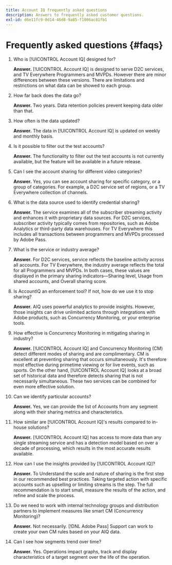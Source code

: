 ```yaml
---
title: Account IQ frequently asked questions
description: Answers to frequently asked customer questions.
exl-id: d6e11fc9-0d14-46d8-9a85-f1006ac81fb1
---
```

# Frequently asked questions {#faqs}

1. Who is [!UICONTROL Account IQ] designed for?

   **Answer.** [!UICONTROL Account IQ] is designed to serve D2C services, and TV Everywhere Programmers and MVPDs. However there are minor differences between these versions. There are limitations and restrictions on what data can be showed to each group.

1. How far back does the data go?

   **Answer.** Two years. Data retention policies prevent keeping data older than that.

1. How often is the data updated?

   **Answer.** The data in [!UICONTROL Account IQ] is updated on weekly and monthly basis.

1. Is it possible to filter out the test accounts?

   **Answer.** The functionality to filter out the test accounts is not currently available, but the feature will be available in a future release.

1. Can I see the account sharing for different video categories?

   **Answer.** Yes, you can see account sharing for specific category, or a group of categories. For example, a D2C service set of regions, or a TV Everywhere collection of channels.

1. What is the data source used to identify credential sharing?

   **Answer.** The service examines all of the subscriber streaming activity and enhances it with proprietary data sources. For D2C services, subscriber activity typically comes from repositories, such as Adobe Analytics or third-party data warehouses. For TV Everywhere this includes all transactions between programmers and MVPDs processed by Adobe Pass.

1. What is the service or industry average?

   **Answer.** For D2C services, service reflects the baseline activity across all accounts. For TV Everywhere,  the industry average reflects the total for all Programmers and MVPDs. In both cases, these values are displayed in the primary sharing indicators—Sharing level, Usage from shared accounts, and Overall sharing score. 

1. Is AccountIQ an enforcement tool? If not, how do we use it to stop sharing?

   **Answer.** AIQ uses powerful analytics to provide insights. However, those insights can drive unlimited actions through integrations with Adobe products, such as Concurrency Monitoring, or your enterprise tools.

1. How effective is Concurrency Monitoring in mitigating sharing in industry? 

   **Answer.** [!UICONTROL Account IQ] and Concurrency Monitoring (CM) detect different modes of sharing and are complimentary. CM is excellent at preventing sharing that occurs simultaneously. It's therefore most effective during primetime viewing or for live events, such as sports. On the other hand, [!UICONTROL Account IQ] looks at a broad set of historical data and therefore detects sharing that is not necessarily simultaneous. These two services can be combined for even more effective solution.  

1. Can we identify particular accounts?

   **Answer.** Yes, we can provide the list of Accounts from any segment along with their sharing metrics and characteristics.

1. How similar are [!UICONTROL Account IQ]'s results compared to in-house solutions?

   **Answer.** [!UICONTROL Account IQ] has access to more data than any single streaming service and has a detection model based on over a decade of processing, which results in the most accurate results available.

1. How can I use the insights provided by [!UICONTROL Account IQ]?

   **Answer.** To Understand the scale and nature of sharing is the first step in our recommended best practices. Taking targeted action with specific accounts such as upselling or limiting streams is the step. The full recommendation is to start small, measure the results of the action, and refine and scale the process.

1. Do we need to work with internal technology groups and distribution partners to implement measures like smart CM (Concurrency Monitoring)?

   **Answer.** Not necessarily. [!DNL Adobe Pass] Support can work to create your own CM rules based on your AIQ data.

1. Can I see how segments trend over time?

   **Answer.** Yes. Operations impact graphs, track and display characteristics of a target segment over the life of the operation.
